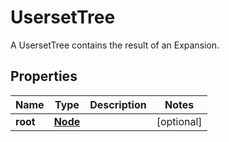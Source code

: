 

# UsersetTree

A UsersetTree contains the result of an Expansion.

## Properties

| Name | Type | Description | Notes |
|------------ | ------------- | ------------- | -------------|
|**root** | [**Node**](Node.md) |  |  [optional] |



